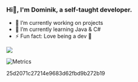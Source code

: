 ### Hi👋, I'm Dominik, a self-taught developer.
- 🔭 I’m currently working on projects
- 🌱 I’m currently learning Java & C#
- ⚡ Fun fact: Love being a dev 🤣

<a href="https://count.getloli.com/"><img src="https://count.getloli.com/get/@:dom-in"></a>

<!--START_SECTION:waka-->
<!--END_SECTION:waka-->

![Metrics](https://metrics.lecoq.io/dom-in?template=classic&languages=1&lines=1&languages.limit=8&languages.sections=most-used&languages.colors=github&languages.details=percentage&languages.threshold=0%25&languages.indepth=false&languages.recent.load=300&languages.recent.days=14&config.timezone=Europe%2FLondon)

25d2071c27214e9683d62fbd9b272b19
